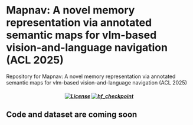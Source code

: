 # Mapnav: A novel memory representation via annotated semantic maps for vlm-based vision-and-language navigation (ACL 2025)
Repository for Mapnav: A novel memory representation via annotated semantic maps for vlm-based vision-and-language navigation (ACL 2025)

<h5 align="center">

[![License](https://img.shields.io/badge/License-Apache%202.0-9BDFDF)](https://github.com/linglingxiansen/MapNav/blob/main/LICENSE) 
[![hf_checkpoint](https://img.shields.io/badge/🤗-Dataset-FBD49F.svg)](https://huggingface.co/datasets/llxs/MapNav)




## Code and dataset are coming soon
